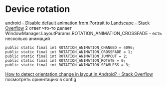 # Device rotation
[android - Disable default animation from Portrait to Landscape - Stack Overflow](https://stackoverflow.com/questions/11957772/disable-default-animation-from-portrait-to-landscape)
2 ответ что-то делает
WindowManager.LayoutParams.ROTATION_ANIMATION_CROSSFADE - есть несколько анимаций
```
public static final int ROTATION_ANIMATION_CHANGED = 4096;
public static final int ROTATION_ANIMATION_CROSSFADE = 1;  
public static final int ROTATION_ANIMATION_JUMPCUT = 2;  
public static final int ROTATION_ANIMATION_ROTATE = 0;  
public static final int ROTATION_ANIMATION_SEAMLESS = 3;
```
[How to detect orientation change in layout in Android? - Stack Overflow](https://stackoverflow.com/questions/5726657/how-to-detect-orientation-change-in-layout-in-android)
посмотреть ориентацию в config